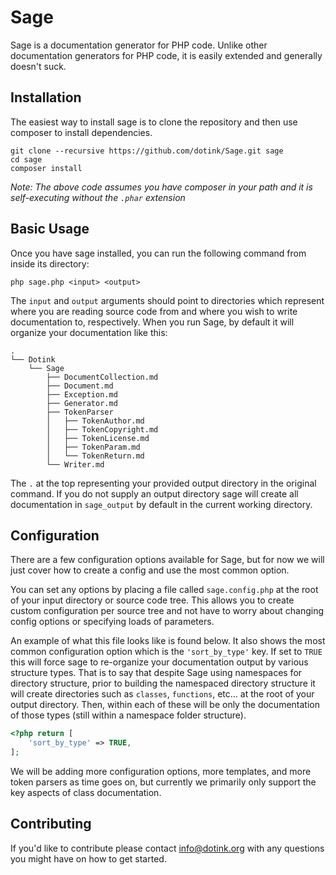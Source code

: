 # Sage

Sage is a documentation generator for PHP code.  Unlike other documentation generators for PHP code, it is easily extended and generally doesn't suck.

## Installation

The easiest way to install sage is to clone the repository and then use composer to install dependencies.

```
git clone --recursive https://github.com/dotink/Sage.git sage
cd sage
composer install
```

_Note: The above code assumes you have composer in your path and it is self-executing without the `.phar` extension_

## Basic Usage

Once you have sage installed, you can run the following command from inside its directory:

```
php sage.php <input> <output>
```

The `input` and `output` arguments should point to directories which represent where you are reading source code from and where you wish to write documentation to, respectively.  When you run Sage, by default it will organize your documentation like this:

```
.
└── Dotink
    └── Sage
        ├── DocumentCollection.md
        ├── Document.md
        ├── Exception.md
        ├── Generator.md
        ├── TokenParser
        │   ├── TokenAuthor.md
        │   ├── TokenCopyright.md
        │   ├── TokenLicense.md
        │   ├── TokenParam.md
        │   └── TokenReturn.md
        └── Writer.md
```

The `.` at the top representing your provided output directory in the original command.  If you do not supply an output directory sage will create all documentation in `sage_output` by default in the current working directory.

## Configuration

There are a few configuration options available for Sage, but for now we will just cover how to create a config and use the most common option.

You can set any options by placing a file called `sage.config.php` at the root of your input directory or source code tree.  This allows you to create custom configuration per source tree and not have to worry about changing config options or specifying loads of parameters.

An example of what this file looks like is found below.  It also shows the most common configuration option which is the `'sort_by_type'` key.  If set to `TRUE` this will force sage to re-organize your documentation output by various structure types.  That is to say that despite Sage using namespaces for directory structure, prior to building the namespaced directory structure it will create directories such as `classes`, `functions`, etc... at the root of your output directory.  Then, within each of these will be only the documentation of those types (still within a namespace folder structure).

```php
<?php return [
    'sort_by_type' => TRUE,
];
```

We will be adding more configuration options, more templates, and more token parsers as time goes on, but currently we primarily only support the key aspects of class documentation.

## Contributing

If you'd like to contribute please contact info@dotink.org with any questions you might have on how to get started.
